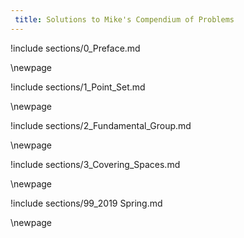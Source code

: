 ```yaml
---
 title: Solutions to Mike's Compendium of Problems
---
```



!include sections/0_Preface.md
 
 \newpage 

!include sections/1_Point_Set.md
 
 \newpage 

!include sections/2_Fundamental_Group.md
 
 \newpage 

!include sections/3_Covering_Spaces.md
 
 \newpage 

!include sections/99_2019 Spring.md
 
 \newpage 

